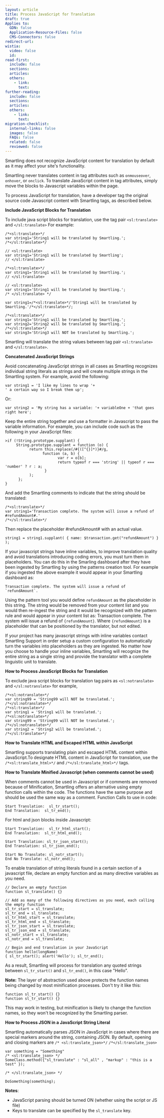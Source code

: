 ```yaml
---
layout: article
title: Process JavaScript for Translation
draft: true
Applies to:
  GDN: false
  Application-Resource-Files: false
  CMS-Connectors: false
redirect-url:
wistia:
  video: false
  id:
read-first:
  include: false
  sections:
  articles:
  others:
    - link:
      text:
further-reading:
  include: false
  sections:
  articles:
  others:
    - link:
      text:
migration-checklist:
  internal-links: false
  images: false
  FAQs: false
  related: false
  reviewed: false
---
```

Smartling does not recognize JavaScript content for translation by default as it may affect your site's functionality.  

Smartling never translates content in tag attributes such as `onmouseover`, `onhover`, or `onclick`. To translate JavaScript content in tag attributes, simply move the blocks to Javascript variables within the page.  

To process JavaScript for translation, have a developer tag the original source code Javascript content with Smartling tags, as described below.

**Include JavaScript Blocks for Translation**

To include java script blocks for translation, use the tag pair `<sl:translate>` and `</sl:translate>` For example:  

~~~
/*<sl:translate>*/  
var string1='String1 will be translated by Smartling.';  
/*</sl:translate>*/  

// <sl:translate>  
var string1='String1 will be translated by Smartling';  
// </sl:translate>  

/*<sl:translate>*/  
var string1='String1 will be translated by Smartling.';  
// </sl:translate>  

// <sl:translate>  
var string1='String1 will be translated by Smartling.';  
/* </sl:translate> */  

var string1=/*<sl:translate>*/'String1 will be translated by Smartling.'/*</sl:translate>*/;  

/*<sl:translate>*/  
var string1='String1 will be translated by Smartling.';  
var string2='String2 will be translated by Smartling.';  
/*</sl:translate>*/   
var string3='String3 will NOT be translated by Smartling.';  
~~~

Smartling will translate the string values between tag pair `<sl:translate>` and `</sl:translate>`.  

**Concatenated JavaScript Strings**

Avoid concatenating JavaScript strings in all cases as Smartling recognizes individual string literals as strings and will create multiple strings in the Smartling system. For example, avoid the following:

~~~
var string1 = 'I like my lines to wrap '+  
' a certain way so I break them up';
~~~

Or:

~~~
var string2 = 'My string has a variable: '+ variableOne + 'that goes right here';
~~~

Keep the entire string together and use a formatter in Javascript to pass the variable information. For example, you can include code such as the following in your JavaScript files:

~~~
>if (!String.prototype.supplant) {  
     String.prototype.supplant = function (o) {  
           return this.replace(/#{([^{}]*)}#/g,  
                 function (a, b) {   
                        var r = o[b];   
                        return typeof r === 'string' || typeof r === 'number' ? r : a;   
                  }   
           );   
      };   
}
~~~

And add the Smartling comments to indicate that the string should be translated:

~~~
/*<sl:translate>*/  
var string1='Transaction complete. The system will issue a refund of #refundAmount#.'  
/*</sl:translate>*/
~~~

Then replace the placeholder #refundAmount# with an actual value.

~~~
string1 = string1.supplant( { name: $transaction.get("refundAmount") } );
~~~

If your javascript strings have inline variables, to improve translation quality and avoid translations introducing coding errors, you must turn them in placeholders. You can do this in the Smarling dashboard after they have been ingested by Smartling by using the patterns creation tool. For example if you ingested the above example it would appear in your Smartling dashboard as:

~~~
Transaction complete. The system will issue a refund of `refundAmount`.
~~~

Using the pattern tool you would define `refundAmount` as the placeholder in this string. The string would be removed from your content list and you would then re-ingest the string and it would be recognized with the pattern rule and would appear in your content list as:
Transaction complete. The system will issue a refund of `{refundAmount}`. Where `{refundAmount}` is a placeholder that can be positioned by the translator, but not edited.

If your project has many javascript strings with inline variables contact Smartling Support in order setup a custom configuration to automatically turn the variables into placeholders as they are ingested. No matter how you choose to handle your inline variables, Smartling will recognize the entire string as a single string and provide the translator with a complete linguistic unit to translate.

**How to Process JavaScript Blocks for Translation**

To exclude java script blocks for translation tag pairs as `<sl:notranslate>` and `</sl:notranslate>` for example,

~~~
/*<sl:notranslate>*/  
var string99 = 'String99 will NOT be translated.';  
/*</sl:notranslate>*/  
/*<sl:translate>*/  
var string1 = 'String1 will be translated.';  
/*<sl:notranslate>*/  
var string99 = 'String99 will NOT be translated.';  
/*</sl:notranslate>*/  
var string2 = 'String2 will be translated.';  
/*</sl:translate>*/
~~~

**How to Translate HTML and Escaped HTML within JavaScript**

Smartling supports translating plain and escaped HTML content within JavaScript.To designate HTML content in JavaScript for translation, use the `/*<sl:translate_html>*/` and `/*</sl:translate_html>*/` tags.

**How to Translate Minified Javascript (when comments cannot be used)**

When comments cannot be used in Javascript or if comments are removed because of Minification, Smartling offers an alternative using empty function calls within the code. The functions have the same purpose and should be used the same way as a comment. Function Calls to use in code:

~~~
Start Translation:  sl_tr_start();  
End Translation:  sl_tr_end();
~~~

For html and json blocks inside Javascript:

~~~
Start Translation:  sl_tr_html_start();  
End Translation:  sl_tr_html_end();

Start Translation: sl_tr_json_start();  
End Translation: sl_tr_json_end();

Start No Translate: sl_notr_start();  
End No Translate: sl_notr_end();
~~~

To enable translation of string literals found in a certain section of a javascript file, declare an empty function and as many directive variables as you need.

~~~
// Declare an empty function  
function sl_translate() {}  

// Add as many of the following directives as you need, each calling the empty function  
sl_tr_start = sl_translate;  
sl_tr_end = sl_translate;  
sl_tr_html_start = sl_translate;  
sl_tr_html_end = sl_translate;  
sl_tr_json_start = sl_translate;  
sl_tr_json_end = sl_translate;  
sl_notr_start = sl_translate;  
sl_notr_end = sl_translate;  

// Begin and end translation in your JavaScript   
function hello(longName)  
{ sl_tr_start(); alert('Hello'); sl_tr_end();
~~~

As a result, Smartling will process for translation any quoted strings between `sl_tr_start()` and `sl_tr_end()`, in this case "Hello".

**Note:** The layer of abstraction used above protects the function names being changed by most minification processes. Don't try it like this:

~~~
function sl_tr_start() {}  
function sl_tr_start() {}
~~~

This may work in testing, but minification is likely to change the function names, so they won't be recognized by the Smartling parser.

**How to Process JSON in a JavaScript String Literal**

Smartling automatically parses JSON in JavaScript in cases where there are special markers around the string, containing JSON. By default, opening and closing markers are `/* <sl:translate_json>*/` `/*</sl:translate_json>`


~~~
var something = "Something"
/* <sl:translate_json> */
SomeClass.method({"sl_translate" : "sl_all" , "markup" : "this is a test" });

/* </sl:translate_json> */

DoSomething(something);
~~~

**Notes**:

*   JavaScript parsing should be turned ON (whether using the script or JS file)
*   Keys to translate can be specified by the `sl_translate` key.
